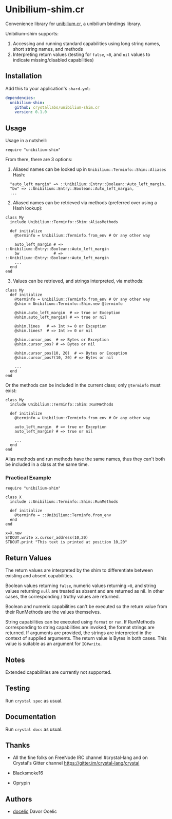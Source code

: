 # Unibilium-shim.cr

Convenience library for [unibilium.cr](https://github.com/crystallabs/unibilium.cr), a unibilium bindings library.

Unibilium-shim supports:

1. Accessing and running standard capabilities using long string names, short string names, and methods
2. Interpreting return values (testing for `false`, `<0`, and `nil` values to indicate missing/disabled capabilities)

## Installation

Add this to your application's `shard.yml`:

```yaml
dependencies:
  unibilium-shim:
    github: crystallabs/unibilium-shim.cr
    version: 0.1.0
```

## Usage

Usage in a nutshell:

```crystal
require "unibilium-shim"
```

From there, there are 3 options:

1. Aliased names can be looked up in `Unibilium::Terminfo::Shim::Aliases` Hash:

```
  "auto_left_margin" => ::Unibilium::Entry::Boolean::Auto_left_margin,
  "bw" => ::Unibilium::Entry::Boolean::Auto_left_margin,
  ...
```

2. Aliased names can be retrieved via methods (preferred over using a Hash lookup):

```
class My
  include Unibilium::Terminfo::Shim::AliasMethods

  def initialize
    @terminfo = Unibilium::Terminfo.from_env # Or any other way

    auto_left_margin # => ::Unibilium::Entry::Boolean::Auto_left_margin
    bw               # => ::Unibilium::Entry::Boolean::Auto_left_margin
    ...
  end
end
```

3. Values can be retrieved, and strings interpreted, via methods:

```
class My
  def initialize
    @terminfo = Unibilium::Terminfo.from_env # Or any other way
    @shim = Unibilium::Terminfo::Shim.new @terminfo

    @shim.auto_left_margin  # => true or Exception
    @shim.auto_left_margin? # => true or nil

    @shim.lines   # => Int >= 0 or Exception
    @shim.lines?  # => Int >= 0 or nil

    @shim.cursor_pos  # => Bytes or Exception
    @shim.cursor_pos? # => Bytes or nil

    @shim.cursor_pos(10, 20)  # => Bytes or Exception
    @shim.cursor_pos?(10, 20) # => Bytes or nil

    ...
  end
end
```

Or the methods can be included in the current class; only `@terminfo` must exist:

```
class My
  include Unibilium::Terminfo::Shim::RunMethods

  def initialize
    @terminfo = Unibilium::Terminfo.from_env # Or any other way

    auto_left_margin  # => true or Exception
    auto_left_margin? # => true or nil

    ...
  end
end
```

Alias methods and run methods have the same names, thus they can't both be included in a class
at the same time.

### Practical Example

```
require "unibilium-shim"

class X
  include ::Unibilium::Terminfo::Shim::RunMethods

  def initialize
    @terminfo = ::Unibilium::Terminfo.from_env
  end
end

x=X.new
STDOUT.write x.cursor_address(10,20)
STDOUT.print "This text is printed at position 10,20"
```

## Return Values

The return values are interpreted by the shim to differentiate between existing and absent capabilities.

Boolean values returning `false`, numeric values returning `<0`, and string values returning `null`
are treated as absent and are returned as nil. In other cases, the corresponding / truthy values are returned.

Boolean and numeric capabilities can't be executed so the return value from their RunMethods are
the values themselves.

String capabilities can be executed using `format` or `run`. If RunMethods corresponding to
string capabilities are invoked, the format strings are returned. If arguments are provided,
the strings are interpreted in the context of supplied arguments. The return value is Bytes
in both cases. This value is suitable as an argument for `IO#write`.

## Notes

Extended capabilities are currently not supported.

## Testing

Run `crystal spec` as usual.

## Documentation

Run `crystal docs` as usual.

## Thanks

* All the fine folks on FreeNode IRC channel #crystal-lang and on Crystal's Gitter channel https://gitter.im/crystal-lang/crystal

* Blacksmoke16

* Oprypin

## Authors

- [docelic](https://github.com/docelic) Davor Ocelic
